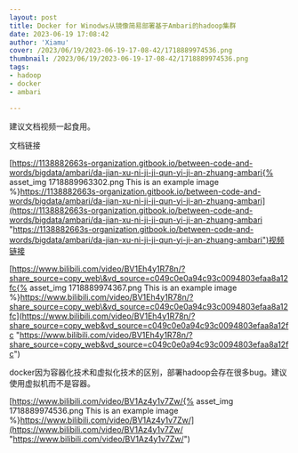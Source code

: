 ```yaml
---
layout: post
title: Docker for Winodws从镜像简易部署基于Ambari的hadoop集群
date: 2023-06-19 17:08:42
author: 'Xiamu'
cover: /2023/06/19/2023-06-19-17-08-42/1718889974536.png
thumbnail: /2023/06/19/2023-06-19-17-08-42/1718889974536.png
tags:
- hadoop
- docker
- ambari

---
```

建议文档视频一起食用。

文档链接

[https://1138882663s-organization.gitbook.io/between-code-and-words/bigdata/ambari/da-jian-xu-ni-ji-ji-qun-yi-ji-an-zhuang-ambari{% asset_img 1718889963302.png This is an example image %}https://1138882663s-organization.gitbook.io/between-code-and-words/bigdata/ambari/da-jian-xu-ni-ji-ji-qun-yi-ji-an-zhuang-ambari](https://1138882663s-organization.gitbook.io/between-code-and-words/bigdata/ambari/da-jian-xu-ni-ji-ji-qun-yi-ji-an-zhuang-ambari "https://1138882663s-organization.gitbook.io/between-code-and-words/bigdata/ambari/da-jian-xu-ni-ji-ji-qun-yi-ji-an-zhuang-ambari")视频链接

[https://www.bilibili.com/video/BV1Eh4y1R78n/?share_source=copy_web\&vd_source=c049c0e0a94c93c0094803efaa8a12fc{% asset_img 1718889974367.png This is an example image %}https://www.bilibili.com/video/BV1Eh4y1R78n/?share_source=copy_web\&vd_source=c049c0e0a94c93c0094803efaa8a12fc](https://www.bilibili.com/video/BV1Eh4y1R78n/?share_source=copy_web&vd_source=c049c0e0a94c93c0094803efaa8a12fc "https://www.bilibili.com/video/BV1Eh4y1R78n/?share_source=copy_web&vd_source=c049c0e0a94c93c0094803efaa8a12fc")

docker因为容器化技术和虚拟化技术的区别，部署hadoop会存在很多bug。建议使用虚拟机而不是容器。

[https://www.bilibili.com/video/BV1Az4y1v7Zw/{% asset_img 1718889974536.png This is an example image %}https://www.bilibili.com/video/BV1Az4y1v7Zw/](https://www.bilibili.com/video/BV1Az4y1v7Zw/ "https://www.bilibili.com/video/BV1Az4y1v7Zw/")
